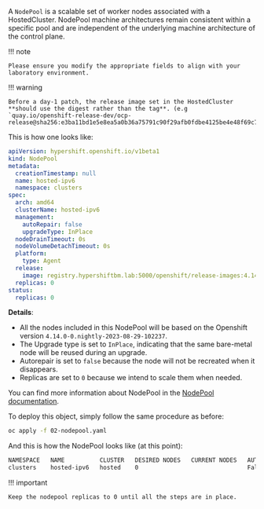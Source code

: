 A `NodePool` is a scalable set of worker nodes associated with a HostedCluster. NodePool machine architectures remain consistent within a specific pool and are independent of the underlying machine architecture of the control plane.

!!! note

    Please ensure you modify the appropriate fields to align with your laboratory environment.

!!! warning

    Before a day-1 patch, the release image set in the HostedCluster **should use the digest rather than the tag**. (e.g `quay.io/openshift-release-dev/ocp-release@sha256:e3ba11bd1e5e8ea5a0b36a75791c90f29afb0fdbe4125be4e48f69c76a5c47a0`)

This is how one looks like:

```yaml
apiVersion: hypershift.openshift.io/v1beta1
kind: NodePool
metadata:
  creationTimestamp: null
  name: hosted-ipv6
  namespace: clusters
spec:
  arch: amd64
  clusterName: hosted-ipv6
  management:
    autoRepair: false
    upgradeType: InPlace
  nodeDrainTimeout: 0s
  nodeVolumeDetachTimeout: 0s
  platform:
    type: Agent
  release:
    image: registry.hypershiftbm.lab:5000/openshift/release-images:4.14.0-0.nightly-2023-08-29-102237
  replicas: 0
status:
  replicas: 0
```

**Details**:

- All the nodes included in this NodePool will be based on the Openshift version `4.14.0-0.nightly-2023-08-29-102237`.
- The Upgrade type is set to `InPlace`, indicating that the same bare-metal node will be reused during an upgrade.
- Autorepair is set to `false` because the node will not be recreated when it disappears.
- Replicas are set to `0` because we intend to scale them when needed.

You can find more information about NodePool in the [NodePool documentation](https://hypershift-docs.netlify.app/reference/api/#hypershift.openshift.io%2fv1beta1).

To deploy this object, simply follow the same procedure as before:

```bash
oc apply -f 02-nodepool.yaml
```

And this is how the NodePool looks like (at this point):

```bash
NAMESPACE   NAME          CLUSTER   DESIRED NODES   CURRENT NODES   AUTOSCALING   AUTOREPAIR   VERSION                              UPDATINGVERSION   UPDATINGCONFIG   MESSAGE
clusters    hosted-ipv6   hosted    0                               False         False        4.14.0-0.nightly-2023-08-29-102237
```

!!! important

    Keep the nodepool replicas to 0 until all the steps are in place.